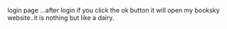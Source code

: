 login page ...after login if you click the ok button it will open my booksky website..it is nothing but like a dairy.
